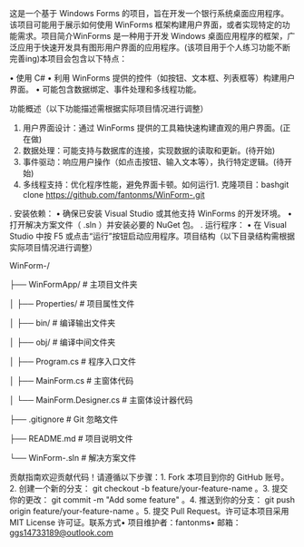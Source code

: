 这是一个基于 Windows Forms 的项目，旨在开发一个银行系统桌面应用程序。该项目可能用于展示如何使用 WinForms 框架构建用户界面，或者实现特定的功能需求。项目简介WinForms 是一种用于开发 Windows 桌面应用程序的框架，广泛应用于快速开发具有图形用户界面的应用程序。(该项目用于个人练习功能不断完善ing)本项目会包含以下特点：

• 使用 C# 
• 利用 WinForms 提供的控件（如按钮、文本框、列表框等）构建用户界面。
• 可能包含数据绑定、事件处理和多线程功能。

功能概述（以下功能描述需根据实际项目情况进行调整）

1. 用户界面设计：通过 WinForms 提供的工具箱快速构建直观的用户界面。(正在做)
2. 数据处理：可能支持与数据库的连接，实现数据的读取和更新。(待开始)
3.  事件驱动：响应用户操作（如点击按钮、输入文本等），执行特定逻辑。(待开始)
4.  多线程支持：优化程序性能，避免界面卡顿。如何运行1. 克隆项目：bashgit clone https://github.com/fantonms/WinForm-.git

. 安装依赖：
• 确保已安装 Visual Studio 或其他支持 WinForms 的开发环境。
• 打开解决方案文件（  .sln  ）并安装必要的 NuGet 包。
. 运行程序：
• 在 Visual Studio 中按   F5   或点击“运行”按钮启动应用程序。项目结构（以下目录结构需根据实际项目情况进行调整）

WinForm-/

├── WinFormApp/                     # 主项目文件夹

│   ├── Properties/                 # 项目属性文件

│   ├── bin/                        # 编译输出文件夹

│   ├── obj/                        # 编译中间文件夹

│   ├── Program.cs                  # 程序入口文件

│   ├── MainForm.cs                 # 主窗体代码

│   └── MainForm.Designer.cs        # 主窗体设计器代码

├── .gitignore                      # Git 忽略文件

├── README.md                       # 项目说明文件

└── WinForm-.sln                    # 解决方案文件




贡献指南欢迎贡献代码！请遵循以下步骤：1. Fork 本项目到你的 GitHub 账号。2. 创建一个新的分支：  git checkout -b feature/your-feature-name  。3. 提交你的更改：  git commit -m "Add some feature"  。4. 推送到你的分支：  git push origin feature/your-feature-name  。5. 提交 Pull Request。许可证本项目采用 MIT License 许可证。联系方式• 项目维护者：fantonms• 邮箱：ggs14733189@outlook.com
